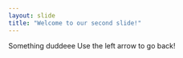 ```yaml
---
layout: slide
title: "Welcome to our second slide!"
---
```

Something duddeee 
Use the left arrow to go back!
